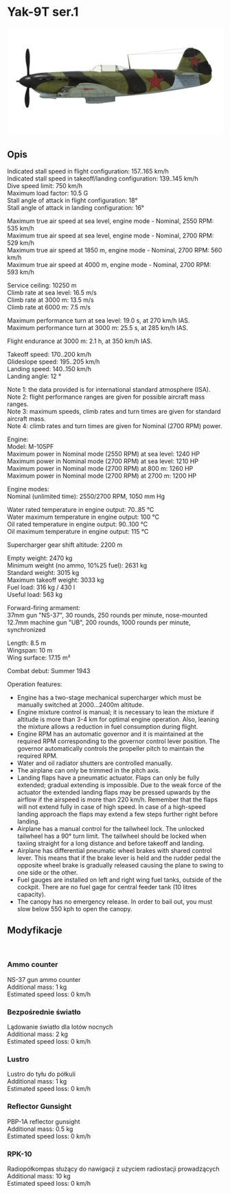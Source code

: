 # Yak-9T ser.1  
  
![yak9ts1](../images/yak9ts1.png)  
  
## Opis  
  
Indicated stall speed in flight configuration: 157..165 km/h  
Indicated stall speed in takeoff/landing configuration: 139..145 km/h  
Dive speed limit: 750 km/h  
Maximum load factor: 10.5 G  
Stall angle of attack in flight configuration: 18°  
Stall angle of attack in landing configuration: 16°  
  
Maximum true air speed at sea level, engine mode - Nominal, 2550 RPM: 535 km/h  
Maximum true air speed at sea level, engine mode - Nominal, 2700 RPM: 529 km/h  
Maximum true air speed at 1850 m, engine mode - Nominal, 2700 RPM: 560 km/h  
Maximum true air speed at 4000 m, engine mode - Nominal, 2700 RPM: 593 km/h  
  
Service ceiling: 10250 m  
Climb rate at sea level: 16.5 m/s  
Climb rate at 3000 m: 13.5 m/s  
Climb rate at 6000 m: 7.5 m/s  
  
Maximum performance turn at sea level: 19.0 s, at 270 km/h IAS.  
Maximum performance turn at 3000 m: 25.5 s, at 285 km/h IAS.  
  
Flight endurance at 3000 m: 2.1 h, at 350 km/h IAS.  
  
Takeoff speed: 170..200 km/h  
Glideslope speed: 195..205 km/h  
Landing speed: 140..150 km/h  
Landing angle: 12 °  
  
Note 1: the data provided is for international standard atmosphere (ISA).  
Note 2: flight performance ranges are given for possible aircraft mass ranges.  
Note 3: maximum speeds, climb rates and turn times are given for standard aircraft mass.  
Note 4: climb rates and turn times are given for Nominal (2700 RPM) power.  
  
Engine:  
Model: M-105PF  
Maximum power in Nominal mode (2550 RPM) at sea level: 1240 HP  
Maximum power in Nominal mode (2700 RPM) at sea level: 1210 HP  
Maximum power in Nominal mode (2700 RPM) at 800 m: 1260 HP  
Maximum power in Nominal mode (2700 RPM) at 2700 m: 1200 HP  
  
Engine modes:  
Nominal (unlimited time): 2550/2700 RPM, 1050 mm Hg  
  
Water rated temperature in engine output: 70..85 °C  
Water maximum temperature in engine output: 100 °C  
Oil rated temperature in engine output: 90..100 °C  
Oil maximum temperature in engine output: 115 °C  
  
Supercharger gear shift altitude: 2200 m  
  
Empty weight: 2470 kg  
Minimum weight (no ammo, 10%25 fuel): 2631 kg  
Standard weight: 3015 kg  
Maximum takeoff weight: 3033 kg  
Fuel load: 316 kg / 430 l  
Useful load: 563 kg  
  
Forward-firing armament:  
37mm gun "NS-37", 30 rounds, 250 rounds per minute, nose-mounted  
12.7mm machine gun "UB", 200 rounds, 1000 rounds per minute, synchronized  
  
Length: 8.5 m  
Wingspan: 10 m  
Wing surface: 17.15 m²  
  
Combat debut: Summer 1943  
  
Operation features:  
- Engine has a two-stage mechanical supercharger which must be manually switched at 2000...2400m altitude.  
- Engine mixture control is manual; it is necessary to lean the mixture if altitude is more than 3-4 km for optimal engine operation. Also, leaning the mixture allows a reduction in fuel consumption during flight.  
- Engine RPM has an automatic governor and it is maintained at the required RPM corresponding to the governor control lever position. The governor automatically controls the propeller pitch to maintain the required RPM.  
- Water and oil radiator shutters are controlled manually.  
- The airplane can only be trimmed in the pitch axis.  
- Landing flaps have a pneumatic actuator. Flaps can only be fully extended; gradual extending is impossible. Due to the weak force of the actuator the extended landing flaps may be pressed upwards by the airflow if the airspeed is more than 220 km/h. Remember that the flaps will not extend fully in case of high speed. In case of a high-speed landing approach the flaps may extend a few steps further right before landing.  
- Airplane has a manual control for the tailwheel lock. The unlocked tailwheel has a 90° turn limit. The tailwheel should be locked when taxiing straight for a long distance and before takeoff and landing.  
- Airplane has differential pneumatic wheel brakes with shared control lever. This means that if the brake lever is held and the rudder pedal the opposite wheel brake is gradually released causing the plane to swing to one side or the other.  
- Fuel gauges are installed on left and right wing fuel tanks, outside of the cockpit. There are no fuel gage for central feeder tank (10 litres capacity).  
- The canopy has no emergency release. In order to bail out, you must slow below 550 kph to open the canopy.  
  
## Modyfikacje  
  ﻿
  
### Ammo counter  
  
NS-37 gun ammo counter  
Additional mass: 1 kg  
Estimated speed loss: 0 km/h  ﻿
  
### Bezpośrednie światło  
  
Lądowanie światło dla lotów nocnych  
Additional mass: 2 kg  
Estimated speed loss: 0 km/h  ﻿
  
### Lustro  
  
Lustro do tyłu do półkuli  
Additional mass: 1 kg  
Estimated speed loss: 0 km/h  ﻿
  
### Reflector Gunsight  
  
PBP-1A reflector gunsight  
Additional mass: 0.5 kg  
Estimated speed loss: 0 km/h  ﻿
  
  
### RPK-10  
  
Radiopółkompas służący do nawigacji z użyciem radiostacji prowadzących  
Additional mass: 10 kg  
Estimated speed loss: 0 km/h  
